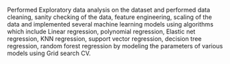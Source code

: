 Performed Exploratory data analysis on the dataset and performed data cleaning, sanity checking of the data, feature engineering, scaling of the data and implemented several machine learning models using algorithms which include Linear regression, polynomial regression, Elastic net regression, KNN regression, support vector regression, decision tree regression, random forest regression by modeling the parameters of various models using Grid search CV. 
